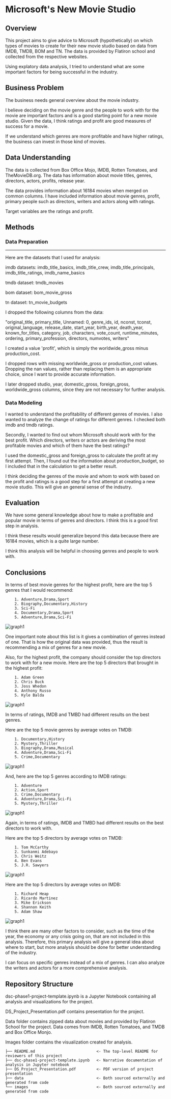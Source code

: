 # Microsoft's New Movie Studio

## Overview

This project aims to give advice to Microsoft (hypothetically) on which types of movies to create for their new movie studio based on data from IMDB, TMDB, BOM and TN. The data is provided by Flatiron school and collected from the respective websites. 

Using explatory data analysis, I tried to understand what are some important factors for being successful in the industry.

## Business Problem

The business needs general overview about the movie industry. 
    
I believe deciding on the movie genre and the people to work with for the movie are important factors and is a good starting point for a new movie studio. Given the data, I think ratings and profit are good measures of success for a movie.

If we understand which genres are more profitable and have higher ratings, the business can invest in those kind of movies. 

## Data Understanding

The data is collected from Box Office Mojo, IMDB, Rotten Tomatoes, and TheMovieDB.org. The data has information about movie titles, genres, directors, actors, profits, release year.

The data provides information about 16184 movies when merged on common columns. I have included information about movie genres, profit, primary people such as directors, writers and actors along with ratings.

Target variables are the ratings and profit.


## Methods

### Data Preparation
***
Here are the datasets that I used for analysis:
    
imdb datasets: imdb_title_basics, imdb_title_crew, imdb_title_principals, imdb_title_ratings, imdb_name_basics

tmdb dataset: tmdb_movies

bom dataset: bom_movie_gross

tn dataset: tn_movie_budgets


I dropped the following columns from the data:

"original_title, primary_title, Unnamed: 0, genre_ids, id, nconst, tconst, original_language, 
release_date, start_year, birth_year, death_year, known_for_titles,  category, job, characters, 
vote_count, runtime_minutes, ordering, primary_profession, directors, numvotes, writers"

I created a value 'profit', which is simply the worldwide_gross minus production_cost.
       
I dropped rows with missing worldwide_gross or production_cost values. Dropping the nan values, rather than replacing them is an appropriate choice, since I want to provide accurate information.
        
I later dropped studio, year, domestic_gross, foreign_gross, worldwide_gross columns, since they are not necessary for further analysis.

### Data Modeling

I wanted to understand the profitability of different genres of movies.
I also wanted to analyze the change of ratings for different genres. I checked both imdb and tmdb ratings.
    
Secondly, I wanted to find out whom Microsoft should work with for the best profit. Which directors, writers or actors are deriving the most profitable movies and which of them have the best ratings?
    
I used the domestic_gross and foreign_gross to calculate the profit at my first attempt. Then, I found out the information about production_budget, so I included that in the calculation to get a better result.
    
I think deciding the genres of the movie and whom to work with based on the profit and ratings is a good step for a first attempt at creating a new movie studio. This will give an general sense of the indsutry.


## Evaluation

We have some general knowledge about how to make a profitable and popular movie in terms of genres and directors. I think this is a good first step in analysis.
    
I think these results would generalize beyond this data because there are 16184 movies, which is a quite large number.
    
I think this analysis will be helpful in choosing genres and people to work with.


## Conclusions

In terms of best movie genres for the highest profit, here are the top 5 genres that I would recommend:
        
        1. Adventure,Drama,Sport
        2. Biography,Documentary,History
        3. Sci-Fi
        4. Documentary,Drama,Sport
        5. Adventure,Drama,Sci-Fi
        
![graph1](./images/ProfitByGenres.png)
        
One important note about this list is it gives a combination of genres instead of one. That is how the original data was provided, thus the result is recommending a mix of genres for a new movie. 
        
Also, for the highest profit, the company should consider the top directors to work with for a new movie. Here are the top 5 directors that brought in the highest profit:
        
        1. Adam Green
        2. Chris Buck
        3. Joss Whedon
        4. Anthony Russo
        5. Kyle Balda

![graph1](./images/ProfitByPeople.png)
        
In terms of ratings, IMDB and TMBD had different results on the best genres. 
        
Here are the top 5 movie genres by average votes on TMDB:
        
        1. Documentary,History
        2. Mystery,Thriller
        3. Biography,Drama,Musical
        4. Adventure,Drama,Sci-Fi
        5. Crime,Documentary

![graph1](./images/TMDBratingByGenres.png)

And, here are the top 5 genres according to IMDB ratings:
        
        1. Adventure
        2. Action,Sport
        3. Crime,Documentary
        4. Adventure,Drama,Sci-Fi
        5. Mystery,Thriller

![graph1](./images/IMDBratingByGenres.png)

Again, in terms of ratings, IMDB and TMBD had different results on the best directors to work with. 
        
Here are the top 5 directors by average votes on TMDB:

        1. Tom McCarthy
        2. Sunkanmi Adebayo
        3. Chris Weitz
        4. Ben Evans
        5. J.R. Sawyers

![graph1](./images/TMDBratingByPeople.png)

Here are the top 5 directors by average votes on IMDB:
        
        1. Richard Heap
        2. Ricardo Martinez
        3. Mike Erickson
        4. Shannon Keith
        5. Adam Shaw

![graph1](./images/IMDBratingByPeople.png)

I think there are many other factors to consider, such as the time of the year, the economy or any crisis going on, that are not included in this analysis. Therefore, this primary analysis will give a general idea about where to start, but more analysis should be done for better understanding of the industry.
        
I can focus on specific genres instead of a mix of genres. I can also analyze the writers and actors for a more comprehensive analysis.


## Repository Structure

dsc-phase1-project-template.ipynb is a Jupyter Notebook containing all analysis and visualizations for the project.

DS_Project_Presentation.pdf contains presentation for the project.

Data folder contains zipped data about movies and provided by Flatiron School for the project. Data comes from IMDB, Rotten Tomatoes, and TMDB and Box Office Monjo.

Images folder contains the visualization created for analysis.
```
├── README.md                           <- The top-level README for reviewers of this project
├── dsc-phase1-project-template.ipynb   <- Narrative documentation of analysis in Jupyter notebook
├── DS_Project_Presentation.pdf         <- PDF version of project presentation
├── data                                <- Both sourced externally and generated from code
└── images                              <- Both sourced externally and generated from code
```
